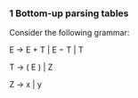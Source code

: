 ### 1 Bottom-up parsing tables


Consider the following grammar:

E → E + T | E − T | T

T → ( E ) | Z

Z → x | y